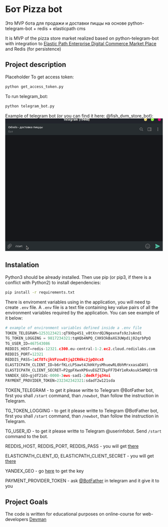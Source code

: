 # Бот Pizza bot

Это MVP бота для продажи и доставки пиццы на основе python-telegram-bot + redis + elasticpath cms

It is MVP of the pizza store market realized based on python-telegram-bot with integration to [Elastic Path Enterprise Digital Commerce Market Place](https://www.elasticpath.com/) and Redis (for persistence)

## Project description

Placeholder
To get access token:

```bash
python get_access_token.py
```

To run telegram_bot:

```bash
python telegram_bot.py
```

Example of telegram bot (or you can find it here: @fish_dvm_store_bot):
![Example](./images/pizza-bot.gif)

## Instalation

Python3 should be already installed. Then use pip (or pip3, if there is a conflict with Python2) to install dependencies:

```bash
pip install -r requirements.txt
```

There is enviroment variables using in the application, you will need tp create ```.env``` file. A ```.env``` file is a text file containing key value pairs of all the environment variables required by the application. You can see example of it below:

```python
# example of environment variables defined inside a .env file
TOKEN_TELEGRAM=1253123421:qT9Xbp451_v8tXnrdQJNgexnafs9zJsAnd1
TG_TOKEN_LOGGING = 9817234321:tqHQb4NPQ_CXK93kBaXG3UWpdij02qrbPpQ
TG_USER_ID=467543086
REDDIS_HOST=redis-12321.c300.eu-central-1-2.ec2.cloud.redislabs.com
REDDIS_PORT=12321
REDDIS_PASS=1aCf8TcjkVFzswEtjq2CR6kc2jpQVcx8
ELASTICPATH_CLIENT_ID=b6rfKLcLP5awt4JkHkYysMhuewRL0bhMrxxasaDAYi
ELASTICPATH_CLIENT_SECRET=P2gpFXwxKP6vuEGZTZkpFF7D4Y1eRxAsuk5AMQErtB
YANDEX_GEO=gjdf21dc-0000-3ews-sad1-2dedkfjq34oi
PAYMENT_PROVIDER_TOKEN=232342342321:sdadf2w121sda
```


TOKEN_TELEGRAM - to get it please writte to Telegram @BotFather bot, first you shall ```/start``` command, than ```/newbot```, than follow the instruction in Telegram.  

TG_TOKEN_LOGGING - to get it please writte to Telegram @BotFather bot, first you shall ```/start``` command, than ```/newbot```, than follow the instruction in Telegram.

TG_USER_ID - to get it please writte to Telegram @userinfobot. Send ```/start``` command to the bot.

REDDIS_HOST, REDDIS_PORT, REDDIS_PASS - you will get [there](https://redislabs.com/)

ELASTICPATH_CLIENT_ID, ELASTICPATH_CLIENT_SECRET - you will get [there](https://www.elasticpath.com/)

YANDEX_GEO - go [here](https://yandex.ru/dev/maps/geocoder/) to get the key

PAYMENT_PROVIDER_TOKEN - ask [@BotFather](https://t.me/BotFather) in telegram and it give it to you


## Project Goals

The code is written for educational purposes on online-course for web-developers [Devman](https://dvmn.org)
